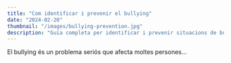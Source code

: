 ```yaml
---
title: "Com identificar i prevenir el bullying"
date: "2024-02-20"
thumbnail: "/images/bullying-prevention.jpg"
description: "Guia completa per identificar i prevenir situacions de bullying a l'escola i al lloc de treball."
---
```


El bullying és un problema seriós que afecta moltes persones...